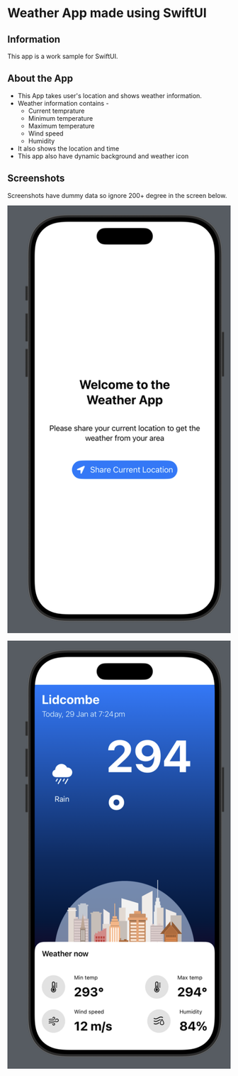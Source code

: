 # Weather App made using SwiftUI

## Information
This app is a work sample for SwiftUI.

## About the App

 * This App takes user's location and shows weather information.
 * Weather information contains -
   * Current temprature
   * Minimum temperature
   * Maximum temperature
   * Wind speed
   * Humidity
 * It also shows the location and time
 * This app also have dynamic background and weather icon

## Screenshots

Screenshots have dummy data so ignore 200+ degree in the screen below.

![screenshot](Screenshots/screenshot1.png)

![screenshot](Screenshots/screenshot2.png)
